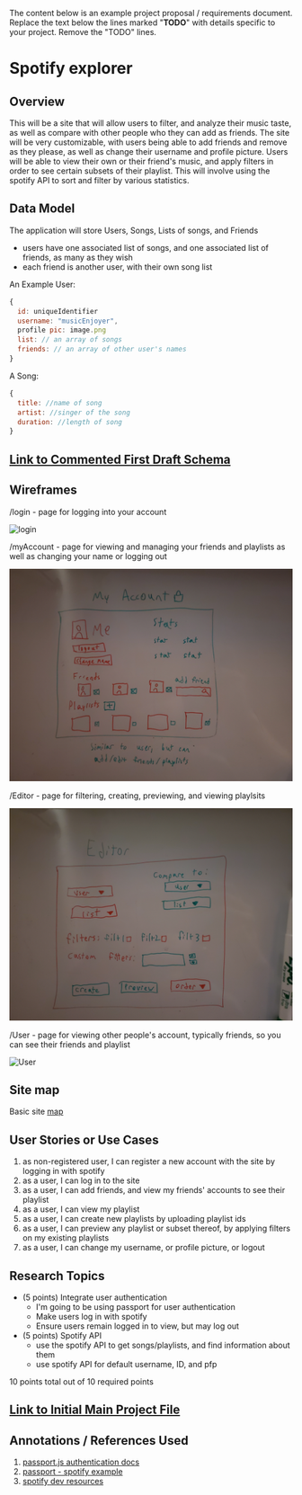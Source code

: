 The content below is an example project proposal / requirements document. Replace the text below the lines marked "__TODO__" with details specific to your project. Remove the "TODO" lines.

# Spotify explorer

## Overview

This will be a site that will allow users to filter, and analyze their music taste, as well as compare with other people who they can add as friends.  The site will be very customizable, with users being able to add friends and remove as they please, as well as change their username and profile picture.  Users will be able to view their own or their friend's music, and apply filters in order to see certain subsets of their playlist.  This will involve using the spotify API to sort and filter by various statistics.


## Data Model

The application will store Users, Songs, Lists of songs, and Friends

* users have one associated list of songs, and one associated list of friends, as many as they wish
* each friend is another user, with their own song list


An Example User:

```javascript
{
  id: uniqueIdentifier
  username: "musicEnjoyer",
  profile pic: image.png
  list: // an array of songs
  friends: // an array of other user's names
}
```
A Song:

```javascript
{
  title: //name of song
  artist: //singer of the song
  duration: //length of song
}
```


## [Link to Commented First Draft Schema](db.mjs) 

## Wireframes

/login - page for logging into your account

![login](documentation/Login.jpg)

/myAccount - page for viewing and managing your friends and playlists as well as changing your name or logging out

![myAccount](documentation/myAccount.jpg)

/Editor - page for filtering, creating, previewing, and viewing playlsits

![editor](documentation/Editor.jpg)

/User - page for viewing other people's account, typically friends, so you can see their friends and playlist

![User](documentation/GeneralUser.jpg)

## Site map

Basic site [map](documentation/SiteMap.jpg)

## User Stories or Use Cases

1. as non-registered user, I can register a new account with the site by logging in with spotify
2. as a user, I can log in to the site
3. as a user, I can add friends, and view my friends' accounts to see their playlist
4. as a user, I can view my playlist
5. as a user, I can create new playlists by uploading playlist ids
6. as a user, I can preview any playlist or subset thereof, by applying filters on my existing playlists
7. as a user, I can change my username, or profile picture, or logout

## Research Topics

* (5 points) Integrate user authentication
    * I'm going to be using passport for user authentication
    * Make users log in with spotify
    * Ensure users remain logged in to view, but may log out
* (5 points) Spotify API
    * use the spotify API to get songs/playlists, and find information about them
    * use spotify API for default username, ID, and pfp

10 points total out of 10 required points


## [Link to Initial Main Project File](app.mjs) 

## Annotations / References Used

1. [passport.js authentication docs](http://passportjs.org/docs)
2. [passport - spotify example](https://calebbbbs.medium.com/passport-with-spotify-59a569a2c1bb)
3. [spotify dev resources](https://developer.spotify.com/documentation/web-api)

